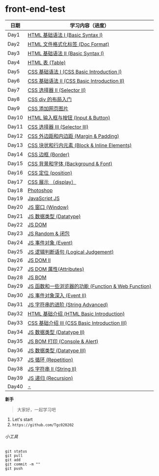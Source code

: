 # front-end-test

| 日期       | 学习内容（进度）                                                                 |
| ---------- | -------------------------------------------------------------------------------|
| Day1       | [HTML 基础语法 I (Basic Syntax I)](https://github.com/Tgc020202/Front-End-Learning/blob/main/demo/day%2001%20html%20basic%20syntax/Day%2001.md)      |
| Day2       | [HTML 文件格式化标签 (Doc Format)](https://github.com/Tgc020202/Front-End-Learning/blob/main/demo/day%2002%20html%20doc%20format/Day%2002.md)        |
| Day3       | [HTML 基础语法 II (Basic Syntax I)](https://github.com/Tgc020202/Front-End-Learning/blob/main/demo/day%2003%20html%20syntax%20II/Day%2003.md)        |
| Day4       | [HTML 表 (Table)](https://github.com/Tgc020202/Front-End-Learning/blob/main/demo/day%2004%20html%20table/Day%2004.md)                               |
| Day5       | [CSS 基础语法 I (CSS Basic Introduction I)](https://github.com/Tgc020202/Front-End-Learning/blob/main/demo/day%2005%20css%20basic%20syntax/Day%2005.md) |
| Day6       | [CSS 基础语法 II (CSS Basic Introduction II)](https://github.com/Tgc020202/Front-End-Learning/blob/main/demo/day%2006%20css%20basic%20syntax%20ii/Day%2006.md)                  |
| Day7       | [CSS 选择器 II (Selector II)](https://github.com/Tgc020202/Front-End-Learning/blob/main/demo/day%2007%20css%20selector%20II/Day%2007.md)            |
| Day8       | [CSS div 的布局入门](https://github.com/Tgc020202/Front-End-Learning/blob/main/demo/day%2008%20css%20div%20layout/Day%2008.md)                       |
| Day9       | [CSS 添加网页图片](https://github.com/Tgc020202/Front-End-Learning/blob/main/demo/day%2009%20css%20insert%20web%20picture/Day%2009.md)               |
| Day10      | [HTML 输入框与按钮 (Input & Button)](https://github.com/Tgc020202/Front-End-Learning/blob/main/demo/day%2010%20html%20input%20and%20button/Day%2010.md) |
| Day11      | [CSS 选择器 III (Selector III)](https://github.com/Tgc020202/Front-End-Learning/blob/main/demo/day%2011%20css%20import%20methods/Day%2011.md)       |
| Day12      | [CSS 外边距和内边距 (Margin & Padding)](https://github.com/Tgc020202/Front-End-Learning/blob/main/demo/day%2012%20css%20margin%20and%20padding/Day%2012.md)                                                                                       |
| Day13      | [CSS 块状和行内元素 (Block & Inline Elements) ](https://github.com/Tgc020202/Front-End-Learning/blob/main/demo/day%2013%20css%20block%20and%20inline%20elements/Day%2013.md)                                                                              |
| Day14      | [CSS 边框 (Border)](https://github.com/Tgc020202/Front-End-Learning/blob/main/demo/day%2014%20css%20border/Day%2014.md)                              |
| Day15      | [CSS 背景和字体 (Background & Font)](https://github.com/Tgc020202/Front-End-Learning/blob/main/demo/day%2015%20css%20background%20and%20font/Day%2015.md)                                                                                       |
| Day16      | [CSS 定位 (position)](https://github.com/Tgc020202/Front-End-Learning/blob/main/demo/day%2016%20css%20position/Day%2016.md)                          |
| Day17      | [CSS 展示 （display）](https://github.com/Tgc020202/Front-End-Learning/blob/main/demo/day%2017%20css%20display/Day%2017.md)                           |
| Day18      | [Photoshop](https://github.com/Tgc020202/Front-End-Learning/blob/main/demo/day%2018%20Photoshop/Day%2018.md)                                         |
| Day19      | [JavaScript JS](https://github.com/Tgc020202/Front-End-Learning/blob/main/demo/day%2019%20Javascript%20JS/Day%2019.md)                                |
| Day20      | [JS 窗口 (Window)](https://github.com/Tgc020202/Front-End-Learning/blob/main/demo/day%2020%20JS%20Window/Day%2020.md)                                 |
| Day21      | [JS 数据类型 (Datatype)](https://github.com/Tgc020202/Front-End-Learning/blob/main/demo/day%2021%20JS%20datatype/Day%2021.md)                         |
| Day22      | [JS DOM](https://github.com/Tgc020202/Front-End-Learning/blob/main/demo/day%2022%20JS%20and%20DOM/Day%2022.md)                                     |
| Day23      | [JS Random & 闭包](https://github.com/Tgc020202/Front-End-Learning/blob/main/demo/day%2023%20JS%20random/Day%2023.md)                                 | 
| Day24      | [JS 事件对象 (Event)](https://github.com/Tgc020202/Front-End-Learning/blob/main/demo/day%2024%20JS%20Event/Day%2024.md)                                |
| Day25      | [JS 逻辑判断语句 (Logical Judgement)](https://github.com/Tgc020202/Front-End-Learning/blob/main/demo/day%2025%20JS%20Logical%20Judgement/Day%2025.md)  |
| Day26      | [JS DOM II](https://github.com/Tgc020202/Front-End-Learning/blob/main/demo/day%2026%20JS%20%20DOM%20II/Day%2026.md)                                   |
| Day27      | [JS DOM 属性(Attributes)](https://github.com/Tgc020202/Front-End-Learning/blob/main/demo/day%2027%20JS%20DOM%20attributes/Day%2027.md)                |
| Day28      | [JS BOM](https://github.com/Tgc020202/Front-End-Learning/blob/main/demo/day%2028%20JS%20BOM/Day%2028.md)                                              | 
| Day29      | [JS 函数和一些浏览器的功能 (Function & Web Function)](https://github.com/Tgc020202/Front-End-Learning/blob/main/demo/day%2029%20JS%20Function%20&%20Web%20function/Day%2029.md)                                                                                   | 
| Day30      | [JS 事件对象深入 (Event II)](https://github.com/Tgc020202/Front-End-Learning/blob/main/demo/day%2030%20JS%20Event%20II/Day%2030.md)                    |
| Day31      | [JS 字符串的进阶 (String Advanced)](https://github.com/Tgc020202/Front-End-Learning/blob/main/demo/day%2031%20JS%20String%20Advanced/Day%2031.md)      |
| Day32      | [HTML 基础介绍 (HTML Basic Introduction)](https://github.com/Tgc020202/Front-End-Learning/blob/main/demo/day%2032%20HTML%20Basic%20Introduction/Day%2032.md)                                                                                          |
| Day33      | [CSS 基础介绍 III (CSS Basic Introduction III)](https://github.com/Tgc020202/Front-End-Learning/blob/main/demo/day%2033%20CSS%20Basic%20Introduction/Day%2033.md) |
| Day34      | [JS 数据类型 (Datatype II)](https://github.com/Tgc020202/Front-End-Learning/blob/main/demo/day%2034%20JS%20datatype%20II/Day%2034.md)                 |
| Day35      | [JS BOM 打印 (Console & Alert)](https://github.com/Tgc020202/Front-End-Learning/blob/main/demo/day%2035%20JS%20BOM%20ConsoleLog%20&%20Alert/Day%2035.md) |
| Day36      | [JS 数据类型 (Datatype III)](https://github.com/Tgc020202/Front-End-Learning/blob/main/demo/day%2036%20JS%20datatype%20III/Day%2036.md)                |
| Day37      | [JS 循环 (Repetition)](https://github.com/Tgc020202/Front-End-Learning/blob/main/demo/day%2037%20JS%20Repetition/Day%2037.md)                          |
| Day38      | [JS 字符串 II (String II)](https://github.com/Tgc020202/Front-End-Learning/blob/main/demo/day%2038%20JS%20String/Day%2038.md)                          |
| Day39      | [JS 递归 (Recursion)](https://github.com/Tgc020202/Front-End-Learning/blob/main/demo/day%2039%20JS%20Recursion/Day%2039.md)                            |
| Day40      | [-](-)      |



**新手**
> 大家好，一起学习吧
1. Let's start
2. `https://github.com/Tgc020202`

###### 小工具
```
git status
git pull
git add 
git commit -m ""
git push
```

